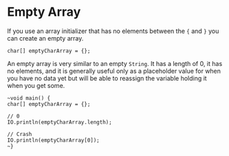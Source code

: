 # Empty Array

If you use an array initializer that has no elements between the `{` and `}`
you can create an empty array.

```java,no_run
char[] emptyCharArray = {};
```

An empty array is very similar to an empty `String`. It has a length of 0, it has no elements,
and it is generally useful only as a placeholder value for when you have no data yet but will
be able to reassign the variable holding it when you get some.

```java,panics
~void main() {
char[] emptyCharArray = {};

// 0
IO.println(emptyCharArray.length);

// Crash
IO.println(emptyCharArray[0]);
~}
```